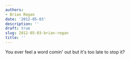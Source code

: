 ```yaml
---
authors:
- Brian Regan
date: '2012-05-03'
description: ''
draft: true
slug: 2012-05-03-brian-regan
title: ''
---
```

You ever feel a word comin' out but it's too late to stop it?



